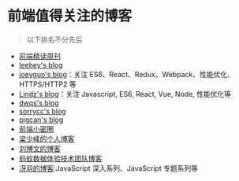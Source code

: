 # 前端值得关注的博客
>以下排名不分先后

- [前端精读周刊](https://github.com/dt-fe/weekly)
- [leehey's blog](https://github.com/lcxfs1991/blog)
- [joeyguo's blog](https://github.com/joeyguo/blog)：关注 ES6、React、Redux、Webpack、性能优化、HTTPS/HTTP2 等
- [Lindz's blog](https://github.com/happylindz/blog)：关注 Javascript, ES6, React, Vue, Node, 性能优化等
- [dwqs's blog](https://github.com/dwqs/blog)
- [sorrycc's blog](https://github.com/sorrycc/blog/issues)
- [pigcan's blog](https://github.com/pigcan/blog)
- [前端小密圈](https://github.com/jawil/blog)
- [梁少峰的个人博客](https://github.com/youngwind/blog)
- [刘博文的博客](https://github.com/berwin/Blog)
- [蚂蚁数据体验技术团队博客](https://github.com/ProtoTeam/blog)
- [冴羽的博客](https://github.com/mqyqingfeng/Blog):JavaScript 深入系列、JavaScript 专题系列等
